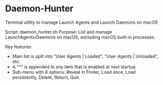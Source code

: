 # Daemon-Hunter
Terminal utility to manage Launch Agents and Launch Daemons on macOS


Script: daemon_hunter.sh
Purpose: List and manage LaunchAgents/Daemons on macOS, excluding macOS built-in processes.

Key features:
* Main list is split into "User Agents | Loaded", "User Agents | Unloaded", etc.
* A "*" is appended to any item that is enabled at next startup.
* Sub-menu with 6 options: Reveal in Finder, Load once, Load persistently, Delete, Return, Quit.
